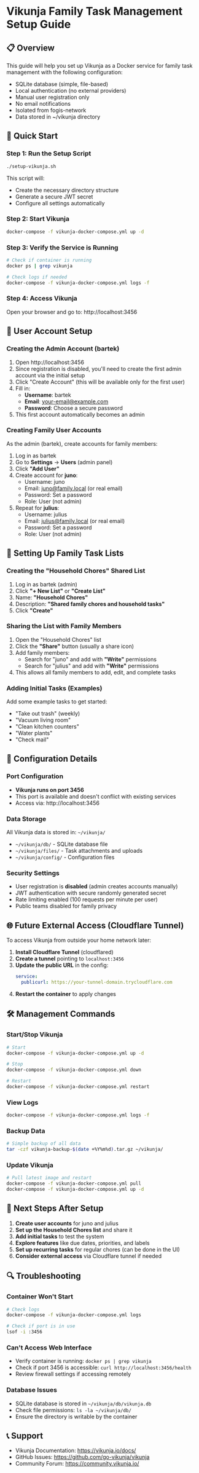# Vikunja Family Task Management Setup Guide

## 📋 Overview
This guide will help you set up Vikunja as a Docker service for family task management with the following configuration:
- SQLite database (simple, file-based)
- Local authentication (no external providers)
- Manual user registration only
- No email notifications
- Isolated from fogis-network
- Data stored in ~/vikunja directory

## 🚀 Quick Start

### Step 1: Run the Setup Script
```bash
./setup-vikunja.sh
```

This script will:
- Create the necessary directory structure
- Generate a secure JWT secret
- Configure all settings automatically

### Step 2: Start Vikunja
```bash
docker-compose -f vikunja-docker-compose.yml up -d
```

### Step 3: Verify the Service is Running
```bash
# Check if container is running
docker ps | grep vikunja

# Check logs if needed
docker-compose -f vikunja-docker-compose.yml logs -f
```

### Step 4: Access Vikunja
Open your browser and go to: http://localhost:3456

## 👥 User Account Setup

### Creating the Admin Account (bartek)
1. Open http://localhost:3456
2. Since registration is disabled, you'll need to create the first admin account via the initial setup
3. Click "Create Account" (this will be available only for the first user)
4. Fill in:
   - **Username**: bartek
   - **Email**: your-email@example.com
   - **Password**: Choose a secure password
5. This first account automatically becomes an admin

### Creating Family User Accounts
As the admin (bartek), create accounts for family members:

1. Log in as bartek
2. Go to **Settings** → **Users** (admin panel)
3. Click **"Add User"**
4. Create account for **juno**:
   - Username: juno
   - Email: juno@family.local (or real email)
   - Password: Set a password
   - Role: User (not admin)
5. Repeat for **julius**:
   - Username: julius
   - Email: julius@family.local (or real email)
   - Password: Set a password
   - Role: User (not admin)

## 📝 Setting Up Family Task Lists

### Creating the "Household Chores" Shared List
1. Log in as bartek (admin)
2. Click **"+ New List"** or **"Create List"**
3. Name: **"Household Chores"**
4. Description: **"Shared family chores and household tasks"**
5. Click **"Create"**

### Sharing the List with Family Members
1. Open the "Household Chores" list
2. Click the **"Share"** button (usually a share icon)
3. Add family members:
   - Search for "juno" and add with **"Write"** permissions
   - Search for "julius" and add with **"Write"** permissions
4. This allows all family members to add, edit, and complete tasks

### Adding Initial Tasks (Examples)
Add some example tasks to get started:
- "Take out trash" (weekly)
- "Vacuum living room" 
- "Clean kitchen counters"
- "Water plants"
- "Check mail"

## 🔧 Configuration Details

### Port Configuration
- **Vikunja runs on port 3456**
- This port is available and doesn't conflict with existing services
- Access via: http://localhost:3456

### Data Storage
All Vikunja data is stored in: `~/vikunja/`
- `~/vikunja/db/` - SQLite database file
- `~/vikunja/files/` - Task attachments and uploads
- `~/vikunja/config/` - Configuration files

### Security Settings
- User registration is **disabled** (admin creates accounts manually)
- JWT authentication with secure randomly generated secret
- Rate limiting enabled (100 requests per minute per user)
- Public teams disabled for family privacy

## 🌐 Future External Access (Cloudflare Tunnel)

To access Vikunja from outside your home network later:

1. **Install Cloudflare Tunnel** (cloudflared)
2. **Create a tunnel** pointing to `localhost:3456`
3. **Update the public URL** in the config:
   ```yaml
   service:
     publicurl: https://your-tunnel-domain.trycloudflare.com
   ```
4. **Restart the container** to apply changes

## 🛠️ Management Commands

### Start/Stop Vikunja
```bash
# Start
docker-compose -f vikunja-docker-compose.yml up -d

# Stop
docker-compose -f vikunja-docker-compose.yml down

# Restart
docker-compose -f vikunja-docker-compose.yml restart
```

### View Logs
```bash
docker-compose -f vikunja-docker-compose.yml logs -f
```

### Backup Data
```bash
# Simple backup of all data
tar -czf vikunja-backup-$(date +%Y%m%d).tar.gz ~/vikunja/
```

### Update Vikunja
```bash
# Pull latest image and restart
docker-compose -f vikunja-docker-compose.yml pull
docker-compose -f vikunja-docker-compose.yml up -d
```

## 🎯 Next Steps After Setup

1. **Create user accounts** for juno and julius
2. **Set up the Household Chores list** and share it
3. **Add initial tasks** to test the system
4. **Explore features** like due dates, priorities, and labels
5. **Set up recurring tasks** for regular chores (can be done in the UI)
6. **Consider external access** via Cloudflare tunnel if needed

## 🔍 Troubleshooting

### Container Won't Start
```bash
# Check logs
docker-compose -f vikunja-docker-compose.yml logs

# Check if port is in use
lsof -i :3456
```

### Can't Access Web Interface
- Verify container is running: `docker ps | grep vikunja`
- Check if port 3456 is accessible: `curl http://localhost:3456/health`
- Review firewall settings if accessing remotely

### Database Issues
- SQLite database is stored in `~/vikunja/db/vikunja.db`
- Check file permissions: `ls -la ~/vikunja/db/`
- Ensure the directory is writable by the container

## 📞 Support
- Vikunja Documentation: https://vikunja.io/docs/
- GitHub Issues: https://github.com/go-vikunja/vikunja
- Community Forum: https://community.vikunja.io/
